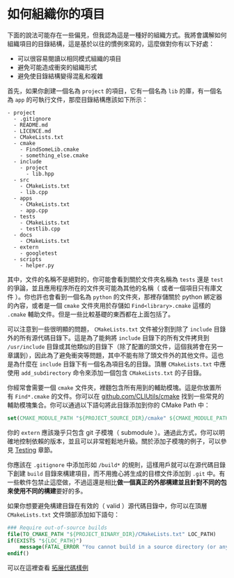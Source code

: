 # 如何組織你的項目

下面的說法可能存在一些偏見，但我認為這是一種好的組織方式。我將會講解如何組織項目的目錄結構，這是基於以往的慣例來寫的，這麼做對你有以下好處：

* 可以很容易閱讀以相同模式組織的項目
* 避免可能造成衝突的組織形式
* 避免使目錄結構變得混亂和複雜

首先，如果你創建一個名為 `project` 的項目，它有一個名為 `lib` 的庫，有一個名為 `app` 的可執行文件，那麼目錄結構應該如下所示：

```
- project
  - .gitignore
  - README.md
  - LICENCE.md
  - CMakeLists.txt
  - cmake
    - FindSomeLib.cmake
    - something_else.cmake
  - include
    - project
      - lib.hpp
  - src
    - CMakeLists.txt
    - lib.cpp
  - apps
    - CMakeLists.txt
    - app.cpp
  - tests
    - CMakeLists.txt
    - testlib.cpp
  - docs
    - CMakeLists.txt
  - extern
    - googletest
  - scripts
    - helper.py
```

其中，文件的名稱不是絕對的，你可能會看到關於文件夾名稱為 `tests`  還是 `test` 的爭論，並且應用程序所在的文件夾可能為其他的名稱（ 或者一個項目只有庫文件 ）。你也許也會看到一個名為 `python` 的文件夾，那裡存儲關於 python 綁定器的內容，或者是一個 `cmake` 文件夾用於存儲如 `Find<library>.cmake` 這樣的 `.cmake` 輔助文件。但是一些比較基礎的東西都在上面包括了。

可以注意到一些很明顯的問題， `CMakeLists.txt` 文件被分割到除了 `include` 目錄外的所有源代碼目錄下。這是為了能夠將 `include` 目錄下的所有文件拷貝到 `/usr/include` 目錄或其他類似的目錄下（除了配置的頭文件，這個我將會在另一章講到），因此為了避免衝突等問題，其中不能有除了頭文件外的其他文件。這也是為什麼在 `include` 目錄下有一個名為項目名的目錄。頂層 `CMakeLists.txt` 中應使用 `add_subdirectory` 命令來添加一個包含 `CMakeLists.txt` 的子目錄。

你經常會需要一個 `cmake` 文件夾，裡麵包含所有用到的輔助模塊。這是你放置所有 `Find*.cmake` 的文件。你可以在 [github.com/CLIUtils/cmake](https://github.com/CLIUtils/cmake) 找到一些常見的輔助模塊集合。你可以通過以下語句將此目錄添加到你的 CMake Path 中：

```cmake
set(CMAKE_MODULE_PATH "${PROJECT_SOURCE_DIR}/cmake" ${CMAKE_MODULE_PATH})
```

你的 `extern` 應該幾乎只包含 git 子模塊（ submodule ）。通過此方式，你可以明確地控制依賴的版本，並且可以非常輕鬆地升級。關於添加子模塊的例子，可以參見 [Testing](https://modern-cmake-cn.github.io/Modern-CMake-zh_CN/chapters/testing.html) 章節。

你應該在 `.gitignore` 中添加形如 `/build*` 的規則，這樣用戶就可以在源代碼目錄下創建 `build` 目錄來構建項目，而不用擔心將生成的目標文件添加到 `.git` 中。有一些軟件包禁止這麼做，不過這還是相比**做一個真正的外部構建並且針對不同的包來使用不同的構建**要好的多。

如果你想要避免構建目錄在有效的（ valid ）源代碼目錄中，你可以在頂層 `CMakeLists.txt` 文件頭部添加如下語句：

```cmake
### Require out-of-source builds
file(TO_CMAKE_PATH "${PROJECT_BINARY_DIR}/CMakeLists.txt" LOC_PATH)
if(EXISTS "${LOC_PATH}")
    message(FATAL_ERROR "You cannot build in a source directory (or any directory with a CMakeLists.txt file). Please make a build subdirectory. Feel free to remove CMakeCache.txt and CMakeFiles.")
endif()
```

可以在這裡查看 [拓展代碼樣例](https://github.com/Modern-CMake-CN/Modern-CMake-zh_CN/tree/master/examples/extended-project)
